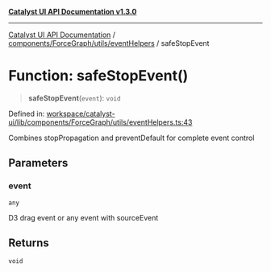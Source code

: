 [**Catalyst UI API Documentation v1.3.0**](../../../../../README.md)

---

[Catalyst UI API Documentation](../../../../../README.md) / [components/ForceGraph/utils/eventHelpers](../README.md) / safeStopEvent

# Function: safeStopEvent()

> **safeStopEvent**(`event`): `void`

Defined in: [workspace/catalyst-ui/lib/components/ForceGraph/utils/eventHelpers.ts:43](https://github.com/TheBranchDriftCatalyst/catalyst-ui/blob/main/lib/components/ForceGraph/utils/eventHelpers.ts#L43)

Combines stopPropagation and preventDefault for complete event control

## Parameters

### event

`any`

D3 drag event or any event with sourceEvent

## Returns

`void`
